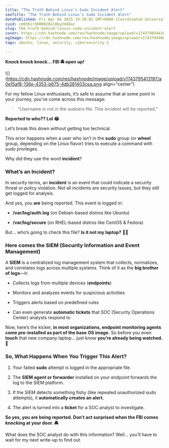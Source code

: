 ```yaml
---
title: "The Truth Behind Linux’s Sudo Incident Alert"
seoTitle: "The Truth Behind Linux’s Sudo Incident Alert"
datePublished: Fri Apr 04 2025 19:30:02 GMT+0000 (Coordinated Universal Time)
cuid: cm936ir5000020al8by2d48az
slug: the-truth-behind-linuxs-sudo-incident-alert
cover: https://cdn.hashnode.com/res/hashnode/image/upload/v1743798584166/aeb4e36c-2375-47d8-9ae0-8d164406dbce.jpeg
ogImage: https://cdn.hashnode.com/res/hashnode/image/upload/v1743794986120/7dbc8cbd-b597-4f02-ba3f-57c93d8b36b3.png
tags: ubuntu, linux, security, cybersecurity-1

---
```


**Knock knock knock… FBI 🚔 open up!**

![](https://cdn.hashnode.com/res/hashnode/image/upload/v1743795413197/a0e15af8-136e-4353-b675-4db381403cea.png align="center")

For my fellow Linux enthusiasts, it’s safe to assume that at some point in your journey, you’ve come across this message:

> “Username is not in the sudoers file. This incident will be reported.”

**Reported to who?? Lol 😂**

Let’s break this down without getting too technical.

This error happens when a user who isn’t in the **sudo** group (or **wheel** group, depending on the Linux flavor) tries to execute a command with sudo privileges.

Why did they use the word **incident**?

### **What’s an Incident?**

In security terms, an **incident** is an event that could indicate a security threat or policy violation. Not all incidents are security issues, but they still get logged for analysis.

And yes, you **are** being reported. This event is logged in:

* **/var/log/auth.log** (on Debian-based distros like Ubuntu)
    
* **/var/log/secure** (on RHEL-based distros like CentOS & Fedora)
    

But… who’s going to check this file? **Is it not my laptop?** 🤷‍♂️

### **Here comes the SIEM (Security Information and Event Management)**

A **SIEM** is a centralized log management system that collects, normalizes, and correlates logs across multiple systems. Think of it as the **big brother of logs**—it:

* Collects logs from multiple devices (**endpoints**)
    
* Monitors and analyzes events for suspicious activities
    
* Triggers alerts based on predefined rules
    
* Can even generate **automatic tickets** that SOC (Security Operations Center) analysts respond to
    

Now, here’s the kicker, **in most organizations, endpoint monitoring agents come pre-installed as part of the base OS image.** So before you even **touch** that new company laptop… just know **you’re already being watched.** 👀

### **So, What Happens When You Trigger This Alert?**

1. Your failed **sudo** attempt is logged in the appropriate file.
    
2. The **SIEM agent or forwarder** installed on your endpoint forwards the log to the SIEM platform.
    
3. If the SIEM detects something fishy (like repeated unauthorized sudo attempts), it **automatically creates an alert.**
    
4. The alert is turned into a **ticket** for a SOC analyst to investigate.
    

**So yes, you are being reported. Don’t act surprised when the FBI comes knocking at your door. 🚔**

What does the SOC analyst do with this information? Well… you’ll have to wait for my next write-up to find out.